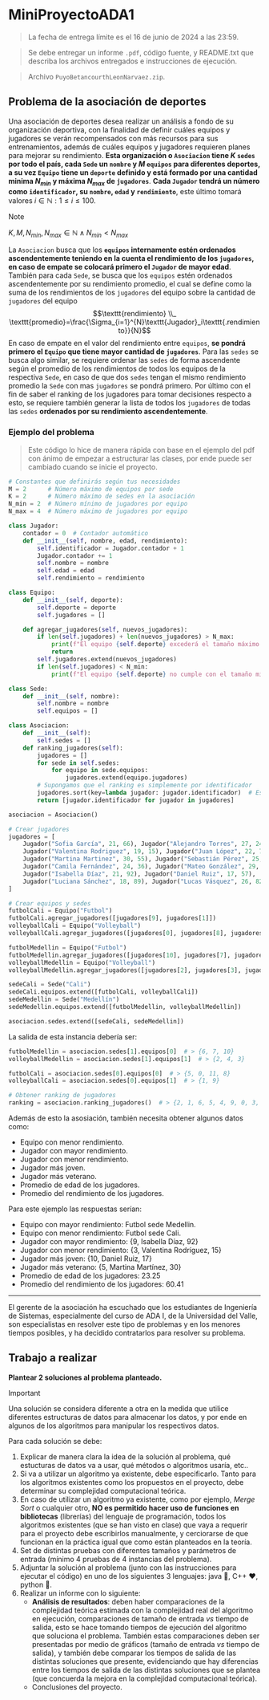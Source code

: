 # MiniProyectoADA1
> La fecha de entrega límite es el 16 de junio de 2024 a las 23:59.

> Se debe entregar un informe `.pdf`, código fuente, y README.txt que describa los archivos entregados e instrucciones de ejecución.

> Archivo `PuyoBetancourthLeonNarvaez.zip`.

## Problema de la asociación de deportes
Una asociación de deportes desea realizar un análisis a fondo de su organización
deportiva, con la finalidad de definir cuáles equipos y jugadores se verán recompensados 
con más recursos para sus entrenamientos, además de cuáles equipos y jugadores requieren 
planes para mejorar su rendimiento. **Esta organización o `Asociacion` tiene $K$ `sedes` por todo el país,
cada `Sede` un `nombre` y $M$ `equipos` para diferentes deportes, a su vez `Equipo` tiene un `deporte` definido 
y está formado por una cantidad minima $N_{min}$ y máxima $N_{max}$ de `jugadores`**. **Cada `Jugador` tendrá un 
número como `identificador`, su `nombre`, `edad` y `rendimiento`**, este último 
tomará valores $i \in \mathbb{N} :1\leqslant i \leqslant 100$.

> [!NOTE]
> $K,M,N_{min},N_{max} \in \mathbb{N} \wedge N_{min} < N_{max}$

La `Asociacion` busca que los **`equipos` internamente estén ordenados ascendentemente 
teniendo en la cuenta el rendimiento de los `jugadores`, en caso de empate se 
colocará primero el `Jugador` de mayor edad**. También para cada `Sede`, se busca
que los `equipos` estén ordenados ascendentemente por su rendimiento promedio, el 
cual se define como la suma de los rendimientos de los `jugadores` del equipo sobre
la cantidad de `jugadores` del equipo 
$$\texttt{rendimiento} \\_ \texttt{promedio}=\frac{\Sigma_{i=1}^{N}\texttt{Jugador}_i\texttt{.rendimiento}}{N}$$
En caso de empate en el valor del rendimiento entre `equipos`, **se pondrá primero el `Equipo` que tiene mayor cantidad 
de `jugadores`**. Para las `sedes` se busca algo similar, se requiere ordenar las `sedes` de forma ascendente 
según el promedio de los rendimientos de todos los equipos de la respectiva `Sede`, en caso de que dos `sedes` 
tengan el mismo rendimiento promedio la `Sede` con mas `jugadores` se pondrá primero. Por último con el fin 
de saber el ranking de los jugadores para tomar decisiones respecto a esto, se requiere también generar la 
lista de todos los `jugadores` de todas las `sedes` **ordenados por su rendimiento ascendentemente**.

### Ejemplo del problema
> Este código lo hice de manera rápida con base en el ejemplo del pdf con ánimo de empezar a estructurar las clases, por ende puede ser cambiado cuando se inicie el proyecto.
```Python
# Constantes que definirás según tus necesidades
M = 2      # Número máximo de equipos por sede
K = 2      # Número máximo de sedes en la asociación
N_min = 2  # Número mínimo de jugadores por equipo
N_max = 4  # Número máximo de jugadores por equipo

class Jugador:
    contador = 0  # Contador automático
    def __init__(self, nombre, edad, rendimiento):
        self.identificador = Jugador.contador + 1
        Jugador.contador += 1
        self.nombre = nombre
        self.edad = edad
        self.rendimiento = rendimiento

class Equipo:
    def __init__(self, deporte):
        self.deporte = deporte
        self.jugadores = []

    def agregar_jugadores(self, nuevos_jugadores):
        if len(self.jugadores) + len(nuevos_jugadores) > N_max:
            print(f"El equipo {self.deporte} excederá el tamaño máximo permitido de jugadores.")
            return
        self.jugadores.extend(nuevos_jugadores)
        if len(self.jugadores) < N_min:
            print(f"El equipo {self.deporte} no cumple con el tamaño mínimo requerido de jugadores.")

class Sede:
    def __init__(self, nombre):
        self.nombre = nombre
        self.equipos = []

class Asociacion:
    def __init__(self):
        self.sedes = []
    def ranking_jugadores(self):
        jugadores = []
        for sede in self.sedes:
            for equipo in sede.equipos:
                jugadores.extend(equipo.jugadores)
        # Supongamos que el ranking es simplemente por identificador
        jugadores.sort(key=lambda jugador: jugador.identificador)  # Esto debe implementarse
        return [jugador.identificador for jugador in jugadores]

asociacion = Asociacion()

# Crear jugadores
jugadores = [
    Jugador("Sofia García", 21, 66), Jugador("Alejandro Torres", 27, 24),
    Jugador("Valentina Rodriguez", 19, 15), Jugador("Juan López", 22, 78),
    Jugador("Martina Martinez", 30, 55), Jugador("Sebastián Pérez", 25, 42),
    Jugador("Camila Fernández", 24, 36), Jugador("Mateo González", 29, 89),
    Jugador("Isabella Díaz", 21, 92), Jugador("Daniel Ruiz", 17, 57),
    Jugador("Luciana Sánchez", 18, 89), Jugador("Lucas Vásquez", 26, 82)
]

# Crear equipos y sedes
futbolCali = Equipo("Futbol")
futbolCali.agregar_jugadores([jugadores[9], jugadores[1]])
volleyballCali = Equipo("Volleyball")
volleyballCali.agregar_jugadores([jugadores[0], jugadores[8], jugadores[11], jugadores[5]])

futbolMedellin = Equipo("Futbol")
futbolMedellin.agregar_jugadores([jugadores[10], jugadores[7], jugadores[6]])
volleyballMedellin = Equipo("Volleyball")
volleyballMedellin.agregar_jugadores([jugadores[2], jugadores[3], jugadores[4]])

sedeCali = Sede("Cali")
sedeCali.equipos.extend([futbolCali, volleyballCali])
sedeMedellin = Sede("Medellín")
sedeMedellin.equipos.extend([futbolMedellin, volleyballMedellin])

asociacion.sedes.extend([sedeCali, sedeMedellin])
```
La salida de esta instancia debería ser:
```Python
futbolMedellin = asociacion.sedes[1].equipos[0]  # > {6, 7, 10}
volleyballMedellin = asociacion.sedes[1].equipos[1]  # > {2, 4, 3}

futbolCali = asociacion.sedes[0].equipos[0]  # > {5, 0, 11, 8}
volleyballCali = asociacion.sedes[0].equipos[1]  # > {1, 9}

# Obtener ranking de jugadores
ranking = asociacion.ranking_jugadores()  # > {2, 1, 6, 5, 4, 9, 0, 3, 11, 7, 10, 8}
```
Además de esto la asosiación, también necesita obtener algunos datos como:
* Equipo con menor rendimiento.
* Jugador con mayor rendimiento.
* Jugador con menor rendimiento.
* Jugador más joven.
* Jugador más veterano.
* Promedio de edad de los jugadores.
* Promedio del rendimiento de los jugadores.

Para este ejemplo las respuestas serían:
* Equipo con mayor rendimiento: Futbol sede Medellin.
* Equipo con menor rendimiento: Futbol sede Cali.
* Jugador con mayor rendimiento: {9, Isabella Díaz, 92}
* Jugador con menor rendimiento: {3, Valentina Rodríguez, 15}
* Jugador más joven: {10, Daniel Ruiz, 17}
* Jugador más veterano: {5, Martina Martínez, 30}
* Promedio de edad de los jugadores: 23.25
* Promedio del rendimiento de los jugadores: 60.41

---

El gerente de la asociación ha escuchado que los estudiantes de Ingeniería de
Sistemas, especialmente del curso de ADA I, de la Universidad del Valle, son especialistas 
en resolver este tipo de problemas y en los menores tiempos posibles, 
y ha decidido contratarlos para resolver su problema.

## Trabajo a realizar
**Plantear 2 soluciones al problema planteado.**
> [!IMPORTANT]
>  Una solución se considera diferente a otra en la medida que utilice diferentes estructuras de datos para almacenar los datos, y por ende en algunos de los algoritmos para manipular los respectivos datos.

Para cada solución se debe:
1. Explicar de manera clara la idea de la solución al problema, qué estucturas de datos va a usar, qué métodos o algoritmos usaría, etc..
2. Si va a utilizar un algoritmo ya existente, debe especificarlo. Tanto para los algoritmos existentes como los propuestos en el proyecto, debe determinar su complejidad computacional teórica.
3. En caso de utilizar un algoritmo ya existente, como por ejemplo, *Merge Sort* o cualquier otro, **NO es permitido hacer uso de funciones en bibliotecas** (librerías) del lenguaje de programación, todos los algoritmos existentes (que se han visto en clase) que vaya a requerir para el proyecto debe escribirlos manualmente, y cerciorarse de que funcionan en la práctica igual que como están planteados en la teoría.
4. Set de distintas pruebas con diferentes tamaños y parámetros de entrada (mínimo 4 pruebas de 4 instancias del problema).
5. Adjuntar la solución al problema (junto con las instrucciones para ejecutar el código) en uno de los siguientes 3 lenguajes: java 🤮, C++ ❤️, python 🐍.
6. Realizar un informe con lo siguiente:
   * **Análisis de resultados**: deben haber comparaciones de la complejidad teórica estimada con la complejidad real del algoritmo en ejecución, comparaciones de tamaño de entrada *vs* tiempo de salida, esto se hace tomando tiempos de ejecución del algoritmo que soluciona el problema. También estas comparaciones deben ser presentadas por medio de gráficos (tamaño de entrada *vs* tiempo de salida), y también debe comparar los tiempos de salida de las distintas soluciones que presente, evidenciando que hay diferencias entre los tiempos de salida de las distintas soluciones que se plantea (que concuerda la mejora en la complejidad computacional teórica).
   * Conclusiones del proyecto.
